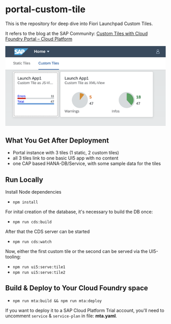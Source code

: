 # portal-custom-tile

This is the repository for deep dive into Fiori Launchpad Custom Tiles.

It refers to the blog at the SAP Community:
[Custom Tiles with Cloud Foundry Portal – Cloud Platform](https://blogs.sap.com/2020/03/23/custom-tiles-with-cloud-foundry-portal-cloud-platform/)

![Custom Tiles Screenshot](./docs/custom-tiles.png)

## What You Get After Deployment

- Portal instance with 3 tiles (1 static, 2 custom tiles)
- all 3 tiles link to one basic UI5 app with no content
- one CAP based HANA-DB/Service, with some sample data for the tiles

## Run Locally

Install Node dependencies

- `npm install`

For inital creation of the database, it's necessary to build the
DB once:

- `npm run cds:build`

After that the CDS server can be started

- `npm run cds:watch`

Now, either the first custom tile or the second can be served via the UI5-tooling:

- `npm run ui5:serve:tile1`
- `npm run ui5:serve:tile2`

## Build & Deploy to Your Cloud Foundry space

- `npm run mta:build && npm run mta:deploy`

If you want to deploy it to a SAP Cloud Platform Trial account,
you'll need to uncomment `service` & `service-plan` in file: **mta.yaml**.
